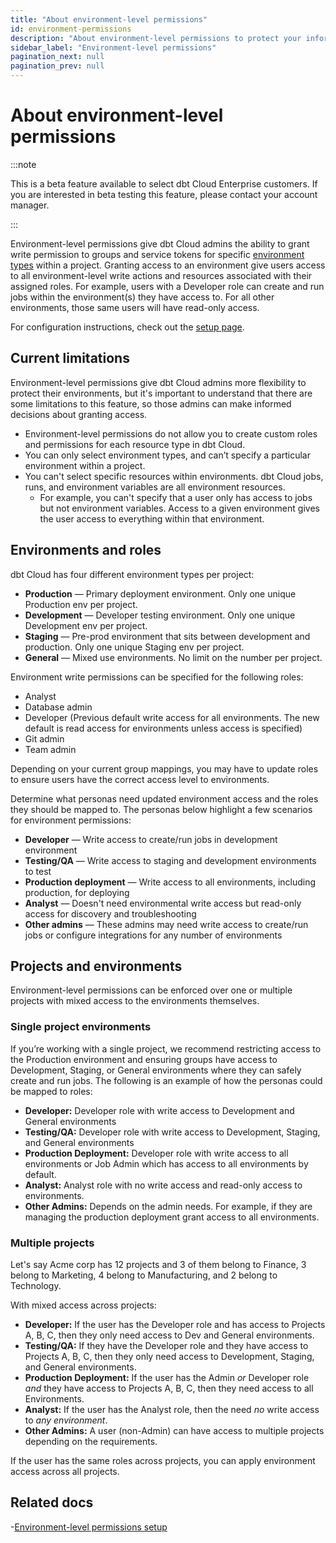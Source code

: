 ```yaml
---
title: "About environment-level permissions"
id: environment-permissions
description: "About environment-level permissions to protect your information"
sidebar_label: "Environment-level permissions"
pagination_next: null
pagination_prev: null
---
```


# About environment-level permissions <Lifecycle status='beta' />

:::note

This is a beta feature available to select dbt Cloud Enterprise customers. If you are interested in beta testing this feature, please contact your account manager.

:::

Environment-level permissions give dbt Cloud admins the ability to grant write permission to groups and service tokens for specific [environment types](/docs/dbt-cloud-environments) within a project. Granting access to an environment give users access to all environment-level write actions and resources associated with their assigned roles. For example, users with a Developer role can create and run jobs within the environment(s) they have access to. For all other environments, those same users will have read-only access. 

For configuration instructions, check out the [setup page](/docs/cloud/secure/environment-permissions-setup).

## Current limitations

Environment-level permissions give dbt Cloud admins more flexibility to protect their environments, but it's important to understand that there are some limitations to this feature, so those admins can make informed decisions about granting access.

- Environment-level permissions do not allow you to create custom roles and permissions for each resource type in dbt Cloud.
- You can only select environment types, and can’t specify a particular environment within a project.
- You can't select specific resources within environments. dbt Cloud jobs, runs, and environment variables are all environment resources.
    - For example, you can't specify that a user only has access to jobs but not environment variables. Access to a given environment gives the user access to everything within that environment.

## Environments and roles

dbt Cloud has four different environment types per project: 

- **Production** &mdash; Primary deployment environment. Only one unique Production env per project.
- **Development** &mdash; Developer testing environment. Only one unique Development env per project.
- **Staging** &mdash; Pre-prod environment that sits between development and production. Only one unique Staging env per project.
- **General** &mdash; Mixed use environments. No limit on the number per project. 

Environment write permissions can be specified for the following roles:

- Analyst
- Database admin
- Developer (Previous default write access for all environments. The new default is read access for environments unless access is specified)
- Git admin
- Team admin

Depending on your current group mappings, you may have to update roles to ensure users have the correct access level to environments. 

Determine what personas need updated environment access and the roles they should be mapped to. The personas below highlight a few scenarios for environment permissions: 

- **Developer** &mdash; Write access to create/run jobs in development environment
- **Testing/QA** &mdash; Write access to staging and development environments to test
- **Production deployment** &mdash; Write access to all environments, including production, for deploying
- **Analyst** &mdash; Doesn't need environmental write access but read-only access for discovery and troubleshooting
- **Other admins** &mdash; These admins may need write access to create/run jobs or configure integrations for any number of environments

## Projects and environments

Environment-level permissions can be enforced over one or multiple projects with mixed access to the environments themselves.

### Single project environments

If you’re working with a single project, we recommend restricting access to the Production environment and ensuring groups have access to Development, Staging, or General environments where they can safely create and run jobs. The following is an example of how the personas could be mapped to roles:

- **Developer:** Developer role with write access to Development and General environments
- **Testing/QA:** Developer role with write access to Development, Staging, and General environments
- **Production Deployment:** Developer role with write access to all environments or Job Admin which has access to all environments by default.
- **Analyst:** Analyst role with no write access and read-only access to environments.
- **Other Admins:** Depends on the admin needs. For example, if they are managing the production deployment grant access to all environments.

### Multiple projects

Let's say Acme corp has 12 projects and 3 of them belong to Finance, 3 belong to Marketing, 4 belong to Manufacturing, and 2 belong to Technology. 

With mixed access across projects:

- **Developer:** If the user has the Developer role and has access to Projects A, B, C, then they only need access to Dev and General environments.
- **Testing/QA:** If they have the Developer role and they have access to Projects A, B, C, then they only need access to Development, Staging, and General environments.
- **Production Deployment:** If the user has the Admin _or_ Developer role _and_ they have access to Projects A, B, C, then they need access to all Environments.
- **Analyst:** If the user has the Analyst role, then the need _no_ write access to _any environment_.
- **Other Admins:** A user (non-Admin) can have access to multiple projects depending on the requirements.

If the user has the same roles across projects, you can apply environment access across all projects.


## Related docs
-[Environment-level permissions setup](/docs/cloud/secure/environment-permissions-setup)
